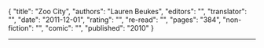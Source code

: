 {
"title": "Zoo City",
"authors": "Lauren Beukes",
"editors": "",
"translator": "",
"date": "2011-12-01",
"rating": "",
"re-read": "",
"pages": "384",
"non-fiction": "",
"comic": "",
"published": "2010"
}

---
